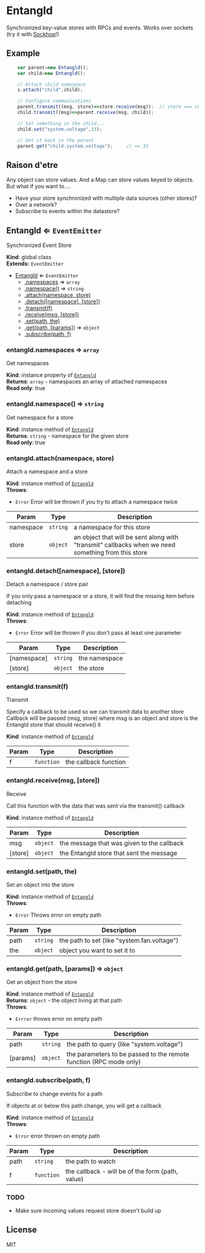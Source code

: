 # Entangld

Synchronized key-value stores with RPCs and events.  Works over sockets (try it with [Sockhop](https://www.npmjs.com/package/sockhop "Sockhop on NPM")!)

## Example
```js
	var parent=new Entangld();
	var child=new Entangld();

	// Attach child namespace
	s.attach("child",child);

	// Configure communications
	parent.transmit((msg, store)=>store.receive(msg));	// store === child in this example
	child.transmit((msg)=>parent.receive(msg, child));

	// Set something in the child...
	child.set("system.voltage",33);

	// Get it back in the parent
	parent.get("child.system.voltage");		// == 33


```

## Raison d'etre
Any object can store values.  And a Map can store values keyed to objects.  But what if you want to....

- Have your store synchronized with multiple data sources (other stores)?
- Over a network?
- Subscribe to events within the datastore?

<a name="Entangld"></a>

## Entangld ⇐ <code>EventEmitter</code>
Synchronized Event Store

**Kind**: global class  
**Extends:** <code>EventEmitter</code>  

* [Entangld](#Entangld) ⇐ <code>EventEmitter</code>
    * [.namespaces](#Entangld+namespaces) ⇒ <code>array</code>
    * [.namespace()](#Entangld+namespace) ⇒ <code>string</code>
    * [.attach(namespace, store)](#Entangld+attach)
    * [.detach([namespace], [store])](#Entangld+detach)
    * [.transmit(f)](#Entangld+transmit)
    * [.receive(msg, [store])](#Entangld+receive)
    * [.set(path, the)](#Entangld+set)
    * [.get(path, [params])](#Entangld+get) ⇒ <code>object</code>
    * [.subscribe(path, f)](#Entangld+subscribe)

<a name="Entangld+namespaces"></a>

### entangld.namespaces ⇒ <code>array</code>
Get namespaces

**Kind**: instance property of <code>[Entangld](#Entangld)</code>  
**Returns**: <code>array</code> - namespaces an array of attached namespaces  
**Read only**: true  
<a name="Entangld+namespace"></a>

### entangld.namespace() ⇒ <code>string</code>
Get namespace for a store

**Kind**: instance method of <code>[Entangld](#Entangld)</code>  
**Returns**: <code>string</code> - namespace for the given store  
**Read only**: true  
<a name="Entangld+attach"></a>

### entangld.attach(namespace, store)
Attach a namespace and a store

**Kind**: instance method of <code>[Entangld](#Entangld)</code>  
**Throws**:

- <code>Error</code> Error will be thrown if you try to attach a namespace twice


| Param | Type | Description |
| --- | --- | --- |
| namespace | <code>string</code> | a namespace for this store |
| store | <code>object</code> | an object that will be sent along with "transmit" callbacks when we need something from this store |

<a name="Entangld+detach"></a>

### entangld.detach([namespace], [store])
Detach a namespace / store pair

If you only pass a namespace or a store, it will find the missing item before detaching

**Kind**: instance method of <code>[Entangld](#Entangld)</code>  
**Throws**:

- <code>Error</code> Error will be thrown if you don't pass at least one parameter


| Param | Type | Description |
| --- | --- | --- |
| [namespace] | <code>string</code> | the namespace |
| [store] | <code>object</code> | the store |

<a name="Entangld+transmit"></a>

### entangld.transmit(f)
Transmit 

Specify a callback to be used so we can transmit data to another store
Callback will be passed (msg, store) where msg is an object and store is the Entangld store that should receive() it

**Kind**: instance method of <code>[Entangld](#Entangld)</code>  

| Param | Type | Description |
| --- | --- | --- |
| f | <code>function</code> | the callback function |

<a name="Entangld+receive"></a>

### entangld.receive(msg, [store])
Receive

Call this function with the data that was sent via the transmit() callback

**Kind**: instance method of <code>[Entangld](#Entangld)</code>  

| Param | Type | Description |
| --- | --- | --- |
| msg | <code>object</code> | the message that was given to the callback |
| [store] | <code>object</code> | the Entangld store that sent the message |

<a name="Entangld+set"></a>

### entangld.set(path, the)
Set an object into the store

**Kind**: instance method of <code>[Entangld](#Entangld)</code>  
**Throws**:

- <code>Error</code> Throws error on empty path


| Param | Type | Description |
| --- | --- | --- |
| path | <code>string</code> | the path to set (like "system.fan.voltage") |
| the | <code>object</code> | object you want to set it to |

<a name="Entangld+get"></a>

### entangld.get(path, [params]) ⇒ <code>object</code>
Get an object from the store

**Kind**: instance method of <code>[Entangld](#Entangld)</code>  
**Returns**: <code>object</code> - the object living at that path  
**Throws**:

- <code>Errror</code> throws error on empty path


| Param | Type | Description |
| --- | --- | --- |
| path | <code>string</code> | the path to query (like "system.voltage") |
| [params] | <code>object</code> | the parameters to be passed to the remote function (RPC mode only) |

<a name="Entangld+subscribe"></a>

### entangld.subscribe(path, f)
Subscribe to change events for a path

If objects at or below this path change, you will get a callback

**Kind**: instance method of <code>[Entangld](#Entangld)</code>  
**Throws**:

- <code>Error</code> error thrown on empty path


| Param | Type | Description |
| --- | --- | --- |
| path | <code>string</code> | the path to watch |
| f | <code>function</code> | the callback - will be of the form (path, value) |


### TODO
- Make sure incoming values request store doesn't build up 


## License
MIT


